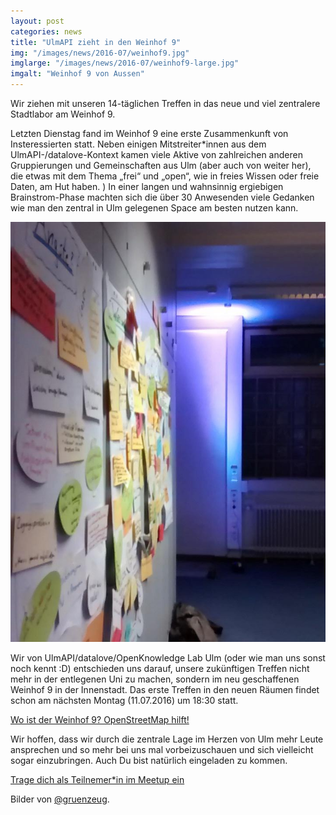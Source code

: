 ```yaml
---
layout: post
categories: news
title: "UlmAPI zieht in den Weinhof 9"
img: "/images/news/2016-07/weinhof9.jpg"
imglarge: "/images/news/2016-07/weinhof9-large.jpg"
imgalt: "Weinhof 9 von Aussen"
---
```


Wir ziehen mit unseren 14-täglichen Treffen in das neue und viel zentralere Stadtlabor am Weinhof 9.

Letzten Dienstag fand im Weinhof 9 eine erste Zusammenkunft von Insteressierten statt. Neben einigen Mitstreiter*innen aus dem UlmAPI-/datalove-Kontext kamen viele Aktive von zahlreichen anderen Gruppierungen und Gemeinschaften aus Ulm (aber auch von weiter her), die etwas mit dem Thema „frei“ und „open“, wie in freies Wissen oder freie Daten, am Hut haben.
)
In einer langen und wahnsinnig ergiebigen Brainstrom-Phase machten sich die über 30 Anwesenden viele Gedanken wie man den zentral in Ulm gelegenen Space am besten nutzen kann.

![Brainstrom Ergebnisse](/images/news/2016-07/brainstorm.jpg)

Wir von UlmAPI/datalove/OpenKnowledge Lab Ulm (oder wie man uns sonst noch kennt :D) entschieden uns darauf, unsere zukünftigen Treffen nicht mehr in der entlegenen Uni zu machen, sondern im neu geschaffenen Weinhof 9 in der Innenstadt. Das erste Treffen in den neuen Räumen findet schon am nächsten Montag (11.07.2016) um 18:30 statt.

[Wo ist der Weinhof 9? OpenStreetMap hilft!](https://www.openstreetmap.org/node/1437402541#map=19/48.39649/9.99047)

Wir hoffen, dass wir durch die zentrale Lage im Herzen von Ulm mehr Leute ansprechen und so mehr bei uns mal vorbeizuschauen und sich vielleicht sogar einzubringen. Auch Du bist natürlich eingeladen zu kommen.

[Trage dich als Teilnemer\*in im Meetup ein](http://www.meetup.com/datalove-OK-Lab-Ulm/events/232411270/)

Bilder von [@gruenzeug](https://twitter.com/gruenzeug).
